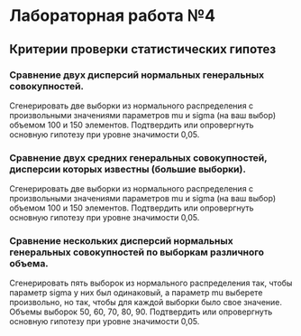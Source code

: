 # Лабораторная работа №4 #
## Критерии проверки статистических гипотез ##
### Сравнение двух дисперсий нормальных генеральных совокупностей. ###  
Сгенерировать две выборки из нормального распределения с 
произвольными значениями параметров mu и sigma (на ваш выбор) объемом 100 и 
150 элементов. Подтвердить или опровергнуть основную гипотезу при 
уровне значимости 0,05.  
### Сравнение двух средних генеральных совокупностей, дисперсии которых известны (большие выборки). ### 
Сгенерировать две выборки из нормального распределения с 
произвольными значениями параметров mu и sigma (на ваш выбор) объемом 100 и 
150 элементов. Подтвердить или опровергнуть основную гипотезу при уровне значимости 0,05.
### Сравнение нескольких дисперсий нормальных генеральных совокупностей по выборкам различного объема. ###
Сгенерировать пять выборок из нормального распределения так, 
чтобы параметр sigma у них был одинаковый, а параметр mu выберете произвольно, но так, чтобы для каждой выборки было свое значение.
Объемы выборок 50, 60, 70, 80, 90. Подтвердить или опровергнуть основную гипотезу при уровне значимости 0,05.
